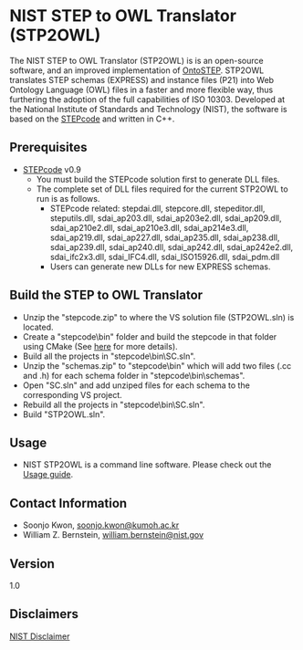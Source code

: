 # NIST STEP to OWL Translator (STP2OWL)
The NIST STEP to OWL Translator (STP2OWL) is is an open-source software, and an improved implementation of [OntoSTEP](https://www.nist.gov/services-resources/software/ontostep-plugin). STP2OWL translates STEP schemas (EXPRESS) and instance files (P21) into Web Ontology Language (OWL) files in a faster and more flexible way, thus furthering the adoption of the full capabilities of ISO 10303. Developed at the National Institute of Standards and Technology (NIST), the software is based on the [STEPcode](https://github.com/stepcode/stepcode) and written in C++.

## Prerequisites
- [STEPcode](https://github.com/stepcode/stepcode) v0.9
  - You must build the STEPcode solution first to generate DLL files.
  - The complete set of DLL files required for the current STP2OWL to run is as follows.
    - STEPcode related: stepdai.dll, stepcore.dll, stepeditor.dll, steputils.dll, sdai_ap203.dll, sdai_ap203e2.dll, sdai_ap209.dll, sdai_ap210e2.dll, sdai_ap210e3.dll, sdai_ap214e3.dll, sdai_ap219.dll, sdai_ap227.dll, sdai_ap235.dll, sdai_ap238.dll, sdai_ap239.dll, sdai_ap240.dll, sdai_ap242.dll, sdai_ap242e2.dll, sdai_ifc2x3.dll, sdai_IFC4.dll, sdai_ISO15926.dll, sdai_pdm.dll
    - Users can generate new DLLs for new EXPRESS schemas.

## Build the STEP to OWL Translator
- Unzip the "stepcode.zip" to where the VS solution file (STP2OWL.sln) is located.
- Create a "stepcode\bin" folder and build the stepcode in that folder using CMake (See [here](https://github.com/stepcode/stepcode/blob/master/INSTALL) for more details).
- Build all the projects in "stepcode\bin\SC.sln".
- Unzip the "schemas.zip" to "stepcode\bin" which will add two files (.cc and .h) for each schema folder in "stepcode\bin\schemas".
- Open "SC.sln" and add unziped files for each schema to the corresponding VS project.
- Rebuild all the projects in "stepcode\bin\SC.sln".
- Build "STP2OWL.sln".

## Usage
- NIST STP2OWL is a command line software. Please check out the [Usage guide](USAGE.md).

## Contact Information
- Soonjo Kwon, soonjo.kwon@kumoh.ac.kr
- William Z. Bernstein, william.bernstein@nist.gov

## Version
1.0

## Disclaimers
[NIST Disclaimer](https://www.nist.gov/disclaimer)


